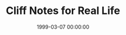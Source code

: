 ---
layout: series
series: "Cliff Notes for Real Life"
permalink: "/cliff-notes-for-real-life/"
title: "Cliff Notes for Real Life"
date: 1999-03-07 00:00:00
endDate: 1999-03-28 00:00:00
description: "Is the Bible really relevant to our normal everyday lives? "
src: "http://s3.amazonaws.com/crossroads-media/images/legacy/content/GenericCrnerSign.jpg"
---